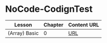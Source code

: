 # NoCode-CodignTest

| Lesson | Chapter | Content URL |
|---     | ---     |---          |
|(Array) Basic   | 0       |[URL](https://www.youtube.com/watch?v=tLG10WsVntI&list=PLDV-cCQnUlIYFOXYzqLoXnEye4WxDa_30&index=2&ab_channel=%EC%BD%94%EB%93%9C%EC%97%86%EB%8A%94%ED%94%84%EB%A1%9C%EA%B7%B8%EB%9E%98%EB%B0%8D)